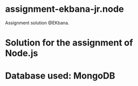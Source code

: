 # assignment-ekbana-jr.node
Assignment solution @EKbana.

# Solution for the assignment of Node.js
# Database used: MongoDB
